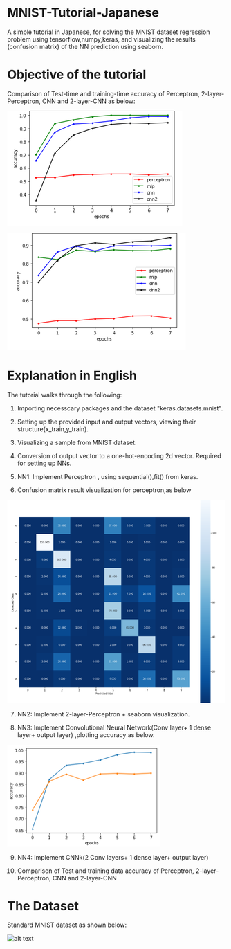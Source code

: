 # MNIST-Tutorial-Japanese
A simple tutorial in Japanese, for solving the MNIST dataset regression problem using tensorflow,numpy,keras, and visualizing the results (confusion matrix) of the NN prediction using seaborn.

# Objective of the tutorial
Comparison of Test-time and training-time accuracy of Perceptron, 2-layer-Perceptron, CNN and 2-layer-CNN as below:

![alt text](https://raw.githubusercontent.com/parthnan/MNIST-Tutorial-Japanese/master/training.png)

![alt text](https://raw.githubusercontent.com/parthnan/MNIST-Tutorial-Japanese/master/test.png)

# Explanation in English
The tutorial walks through the following:

1. Importing necesscary packages and the dataset "keras.datasets.mnist".

2. Setting up the provided input and output vectors, viewing their structure(x_train,y_train). 

3. Visualizing a sample from MNIST dataset.

4. Conversion of output vector to a one-hot-encoding 2d vector. Required for setting up NNs.

5. NN1: Implement Perceptron , using sequential(),fit() from keras. 

6. Confusion matrix result visualization for perceptron,as below

![alt text](https://raw.githubusercontent.com/parthnan/MNIST-Tutorial-Japanese/master/seaborn.png)

7. NN2: Implement 2-layer-Perceptron + seaborn visualization. 

8. NN3: Implement Convolutional Neural Network(Conv layer+ 1 dense layer+ output layer) ,plotting accuracy as below. 

![alt text](https://raw.githubusercontent.com/parthnan/MNIST-Tutorial-Japanese/master/graphcomparison.png)

9. NN4: Implement CNNk(2 Conv layers+ 1 dense layer+ output layer) 

10. Comparison of Test and training data accuracy of Perceptron, 2-layer-Perceptron, CNN and 2-layer-CNN

# The Dataset

Standard MNIST dataset as shown below:

![alt text](https://raw.githubusercontent.com/parthnan/MNIST-Tutorial-Japanese/master/mnist.png)
